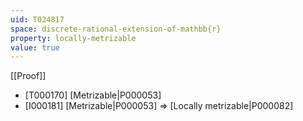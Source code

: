 ```yaml
---
uid: T024817
space: discrete-rational-extension-of-mathbb{r}
property: locally-metrizable
value: true
---
```

[[Proof]]

* [T000170] [Metrizable|P000053]
* [I000181] [Metrizable|P000053] => [Locally metrizable|P000082]

